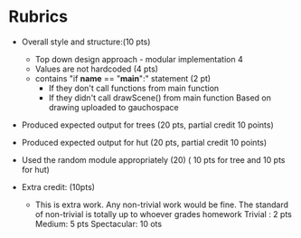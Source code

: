 # Rubrics
* Overall style and structure:(10 pts)  
	* Top down design approach - modular implementation 4
	* Values are not hardcoded (4 pts)
	* contains "if __name__ == "__main__":" statement (2 pt)
		* If they don't call functions from main function
		* If they didn't call drawScene() from main function
Based on drawing uploaded to gauchospace
* Produced expected output for trees (20 pts, partial credit 10 points)
* Produced expected output for hut  (20 pts, partial credit 10 points)
* Used the random module appropriately (20)  ( 10 pts for tree and 10 pts for hut)

* Extra credit: (10pts)
	* This is extra work. Any non-trivial work would be fine. The standard of non-trivial is totally up to whoever grades homework
	Trivial : 2 pts
	Medium:     5 pts
	Spectacular: 10 ots


